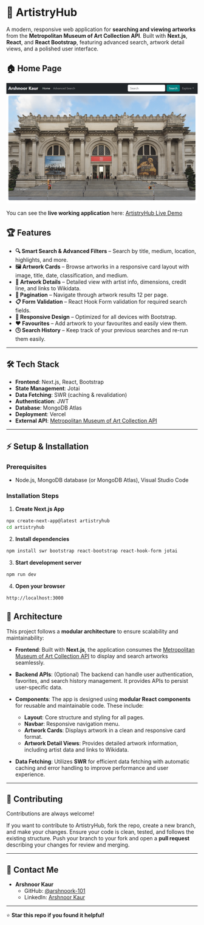 # 🎨 ArtistryHub

A modern, responsive web application for **searching and viewing artworks** from the **Metropolitan Museum of Art Collection API**. Built with **Next.js**, **React**, and **React Bootstrap**, featuring advanced search, artwork detail views, and a polished user interface.


## 🏠 Home Page
![Home Page](./images/HomePage.png)

You can see the **live working application** here: [ArtistryHub Live Demo](https://drive.google.com/file/d/1D7qU6fzz9Zht3Jp3w0k9UyM2CRPA9iOB/view?usp=sharing)


## 🏆 Features

- **🔍 Smart Search & Advanced Filters** – Search by title, medium, location, highlights, and more.  
- **🖼 Artwork Cards** – Browse artworks in a responsive card layout with image, title, date, classification, and medium.  
- **📄 Artwork Details** – Detailed view with artist info, dimensions, credit line, and links to Wikidata.  
- **🧭 Pagination** – Navigate through artwork results 12 per page.  
- **📋 Form Validation** – React Hook Form validation for required search fields.  
- **📱 Responsive Design** – Optimized for all devices with Bootstrap.  
- **❤️ Favourites** – Add artwork to your favourites and easily view them.  
- **🕒 Search History** – Keep track of your previous searches and re-run them easily.  

---

## 🛠 Tech Stack  

- **Frontend**: Next.js, React, Bootstrap  
- **State Management**: Jotai  
- **Data Fetching**: SWR (caching & revalidation)  
- **Authentication**: JWT  
- **Database**: MongoDB Atlas  
- **Deployment**: Vercel  
- **External API**: [Metropolitan Museum of Art Collection API](https://collectionapi.metmuseum.org/public/collection/v1/)  

---

## ⚡ Setup & Installation

### Prerequisites
- Node.js, MongoDB database (or MongoDB Atlas), Visual Studio Code

### Installation Steps

1. **Create Next.js App**
```bash
npx create-next-app@latest artistryhub
cd artistryhub
```

2. **Install dependencies**
```bash
npm install swr bootstrap react-bootstrap react-hook-form jotai
```

3. **Start development server**
```bash
npm run dev
```

4. **Open your browser**
```
http://localhost:3000
```

## 🔧 Architecture

This project follows a **modular architecture** to ensure scalability and maintainability:

- **Frontend**: Built with **Next.js**, the application consumes the [Metropolitan Museum of Art Collection API](https://www.metmuseum.org/art/collection) to display and search artworks seamlessly.

- **Backend APIs**: (Optional) The backend can handle user authentication, favorites, and search history management. It provides APIs to persist user-specific data.

- **Components**: The app is designed using **modular React components** for reusable and maintainable code. These include:
  - **Layout**: Core structure and styling for all pages.
  - **Navbar**: Responsive navigation menu.
  - **Artwork Cards**: Displays artwork in a clean and responsive card format.
  - **Artwork Detail Views**: Provides detailed artwork information, including artist data and links to Wikidata.

- **Data Fetching**: Utilizes **SWR** for efficient data fetching with automatic caching and error handling to improve performance and user experience.

---

## 🤝 Contributing

Contributions are always welcome! 

If you want to contribute to ArtistryHub, fork the repo, create a new branch, and make your changes. Ensure your code is clean, tested, and follows the existing structure. Push your branch to your fork and open a **pull request** describing your changes for review and merging.

---

## 📧 Contact Me

- **Arshnoor Kaur**
  - GitHub: [@arshnoork-101](https://github.com/arshnoork-101/)
  - LinkedIn: [Arshnoor Kaur](https://www.linkedin.com/in/arshnoorkaurjuj/)

---

⭐ **Star this repo if you found it helpful!**



